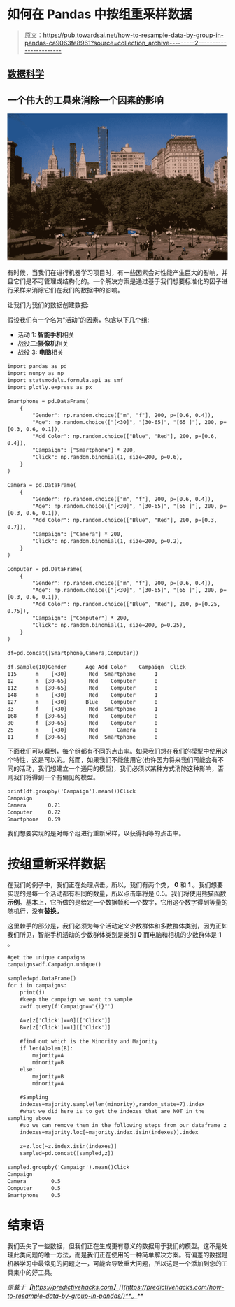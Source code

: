 # 如何在 Pandas 中按组重采样数据

> 原文：<https://pub.towardsai.net/how-to-resample-data-by-group-in-pandas-ca9063fe8961?source=collection_archive---------2----------------------->

## [数据科学](https://towardsai.net/p/category/data-science)

## 一个伟大的工具来消除一个因素的影响

![](img/2a32b868ad011dd51ea01c94a28f155d.png)

有时候，当我们在进行机器学习项目时，有一些因素会对性能产生巨大的影响，并且它们是不可管理或结构化的。一个解决方案是通过基于我们想要标准化的因子进行采样来消除它们在我们的数据中的影响。

让我们为我们的数据创建数据:

假设我们有一个名为“活动”的因素，包含以下几个组:

*   活动 1: **智能手机**相关
*   战役二:**摄像机**相关
*   战役 3: **电脑**相关

```
import pandas as pd
import numpy as np
import statsmodels.formula.api as smf
import plotly.express as px

Smartphone = pd.DataFrame(
    {
        "Gender": np.random.choice(["m", "f"], 200, p=[0.6, 0.4]),
        "Age": np.random.choice(["[<30]", "[30-65]", "[65 ]"], 200, p=[0.3, 0.6, 0.1]),
        "Add_Color": np.random.choice(["Blue", "Red"], 200, p=[0.6, 0.4]),
        "Campaign": ["Smartphone"] * 200,
        "Click": np.random.binomial(1, size=200, p=0.6),
    }
)

Camera = pd.DataFrame(
    {
        "Gender": np.random.choice(["m", "f"], 200, p=[0.6, 0.4]),
        "Age": np.random.choice(["[<30]", "[30-65]", "[65 ]"], 200, p=[0.3, 0.6, 0.1]),
        "Add_Color": np.random.choice(["Blue", "Red"], 200, p=[0.3, 0.7]),
        "Campaign": ["Camera"] * 200,
        "Click": np.random.binomial(1, size=200, p=0.2),
    }
)

Computer = pd.DataFrame(
    {
        "Gender": np.random.choice(["m", "f"], 200, p=[0.6, 0.4]),
        "Age": np.random.choice(["[<30]", "[30-65]", "[65 ]"], 200, p=[0.3, 0.6, 0.1]),
        "Add_Color": np.random.choice(["Blue", "Red"], 200, p=[0.25, 0.75]),
        "Campaign": ["Computer"] * 200,
        "Click": np.random.binomial(1, size=200, p=0.25),
    }
)

df=pd.concat([Smartphone,Camera,Computer])

df.sample(10)Gender      Age Add_Color    Campaign  Click
115      m    [<30]       Red  Smartphone      1
12       m  [30-65]       Red    Computer      0
112      m  [30-65]       Red    Computer      0
148      m    [<30]       Red    Computer      1
127      m    [<30]      Blue    Computer      0
83       f    [<30]       Red  Smartphone      1
168      f  [30-65]       Red    Computer      0
80       f  [30-65]       Red    Computer      0
25       m    [<30]       Red      Camera      0
11       f  [30-65]       Red  Smartphone      0
```

下面我们可以看到，每个组都有不同的点击率。如果我们想在我们的模型中使用这个特性，这是可以的。然而，如果我们不能使用它(也许因为将来我们可能会有不同的活动，我们想建立一个通用的模型)，我们必须以某种方式消除这种影响，否则我们将得到一个有偏见的模型。

```
print(df.groupby('Campaign').mean())Click
Campaign         
Camera       0.21
Computer     0.22
Smartphone   0.59
```

我们想要实现的是对每个组进行重新采样，以获得相等的点击率。

# 按组重新采样数据

在我们的例子中，我们正在处理点击。所以，我们有两个类， **0** 和 **1** 。我们想要实现的是每一个活动都有相同的数量，所以点击率将是 0.5。我们将使用熊猫函数**示例**。基本上，它所做的是给定一个数据帧和一个数字，它用这个数字得到等量的随机行，没有**替换。**

这里棘手的部分是，我们必须为每个活动定义少数群体和多数群体类别，因为正如我们所见，智能手机活动的少数群体类别是类别 **0** 而电脑和相机的少数群体是 **1** 。

```
#get the unique campaigns
campaigns=df.Campaign.unique()

sampled=pd.DataFrame()
for i in campaigns:
    print(i)
    #keep the campaign we want to sample
    z=df.query(f'Campaign=="{i}"')

    A=z[z['Click']==0][['Click']]
    B=z[z['Click']==1][['Click']]

    #find out which is the Minority and Majority
    if len(A)>len(B):
        majority=A
        minority=B
    else:
        majority=B
        minority=A

    #Sampling
    indexes=majority.sample(len(minority),random_state=7).index
    #what we did here is to get the indexes that are NOT in the sampling above
    #so we can remove them in the following steps from our dataframe z
    indexes=majority.loc[~majority.index.isin(indexes)].index

    z=z.loc[~z.index.isin(indexes)]
    sampled=pd.concat([sampled,z])

sampled.groupby('Campaign').mean()Click
Campaign         
Camera        0.5
Computer      0.5
Smartphone    0.5
```

# 结束语

我们丢失了一些数据，但我们正在生成更有意义的数据用于我们的模型。这不是处理此类问题的唯一方法，而是我们正在使用的一种简单解决方案。有偏差的数据是机器学习中最常见的问题之一，可能会导致重大问题，所以这是一个添加到您的工具集中的好工具。

*原载于【https://predictivehacks.com】[](https://predictivehacks.com/how-to-resample-data-by-group-in-pandas/)**。***